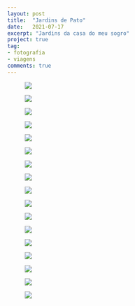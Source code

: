 ```yaml
---
layout: post
title:  "Jardins de Pato"
date:   2021-07-17
excerpt: "Jardins da casa do meu sogro"
project: true
tag:
- fotografia
- viagens
comments: true
---
```


<figure>
	<a href="http://marcelocamera.github.io/assets/img/pato-branco-01.jpg"><img src="http://marcelocamera.github.io/assets/img/pato-branco-01.jpg"></a>
	<figcaption><center><a></a></center></figcaption>
</figure>

<figure>
	<a href="http://marcelocamera.github.io/assets/img/pato-branco-02.jpg"><img src="http://marcelocamera.github.io/assets/img/pato-branco-02.jpg"></a>
	<figcaption><center><a></a></center></figcaption>
</figure>

<figure>
	<a href="http://marcelocamera.github.io/assets/img/pato-branco-03.jpg"><img src="http://marcelocamera.github.io/assets/img/pato-branco-03.jpg"></a>
	<figcaption><center><a></a></center></figcaption>
</figure>

<figure>
	<a href="http://marcelocamera.github.io/assets/img/pato-branco-04.jpg"><img src="http://marcelocamera.github.io/assets/img/pato-branco-04.jpg"></a>
	<figcaption><center><a></a></center></figcaption>
</figure>

<figure>
	<a href="http://marcelocamera.github.io/assets/img/pato-branco-05.jpg"><img src="http://marcelocamera.github.io/assets/img/pato-branco-05.jpg"></a>
	<figcaption><center><a></a></center></figcaption>
</figure>

<figure>
	<a href="http://marcelocamera.github.io/assets/img/pato-branco-06.jpg"><img src="http://marcelocamera.github.io/assets/img/pato-branco-06.jpg"></a>
	<figcaption><center><a></a></center></figcaption>
</figure>

<figure>
	<a href="http://marcelocamera.github.io/assets/img/pato-branco-07.jpg"><img src="http://marcelocamera.github.io/assets/img/pato-branco-07.jpg"></a>
	<figcaption><center><a></a></center></figcaption>
</figure>

<figure>
	<a href="http://marcelocamera.github.io/assets/img/pato-branco-08.jpg"><img src="http://marcelocamera.github.io/assets/img/pato-branco-08.jpg"></a>
	<figcaption><center><a></a></center></figcaption>
</figure>

<figure>
	<a href="http://marcelocamera.github.io/assets/img/pato-branco-09.jpg"><img src="http://marcelocamera.github.io/assets/img/pato-branco-09.jpg"></a>
	<figcaption><center><a></a></center></figcaption>
</figure>

<figure>
	<a href="http://marcelocamera.github.io/assets/img/pato-branco-10.jpg"><img src="http://marcelocamera.github.io/assets/img/pato-branco-10.jpg"></a>
	<figcaption><center><a></a></center></figcaption>
</figure>

<figure>
	<a href="http://marcelocamera.github.io/assets/img/pato-branco-11.jpg"><img src="http://marcelocamera.github.io/assets/img/pato-branco-11.jpg"></a>
	<figcaption><center><a></a></center></figcaption>
</figure>

<figure>
	<a href="http://marcelocamera.github.io/assets/img/pato-branco-12.jpg"><img src="http://marcelocamera.github.io/assets/img/pato-branco-12.jpg"></a>
	<figcaption><center><a></a></center></figcaption>
</figure>

<figure>
	<a href="http://marcelocamera.github.io/assets/img/pato-branco-13.jpg"><img src="http://marcelocamera.github.io/assets/img/pato-branco-13.jpg"></a>
	<figcaption><center><a></a></center></figcaption>
</figure>

<figure>
	<a href="http://marcelocamera.github.io/assets/img/pato-branco-14.jpg"><img src="http://marcelocamera.github.io/assets/img/pato-branco-14.jpg"></a>
	<figcaption><center><a></a></center></figcaption>
</figure>

<figure>
	<a href="http://marcelocamera.github.io/assets/img/pato-branco-15.jpg"><img src="http://marcelocamera.github.io/assets/img/pato-branco-15.jpg"></a>
	<figcaption><center><a></a></center></figcaption>
</figure>

<figure>
	<a href="http://marcelocamera.github.io/assets/img/pato-branco-16.jpg"><img src="http://marcelocamera.github.io/assets/img/pato-branco-16.jpg"></a>
	<figcaption><center><a></a></center></figcaption>
</figure>

<figure>
	<a href="http://marcelocamera.github.io/assets/img/pato-branco-17.jpg"><img src="http://marcelocamera.github.io/assets/img/pato-branco-17.jpg"></a>
	<figcaption><center><a></a></center></figcaption>
</figure>
